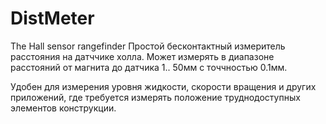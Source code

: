 # DistMeter
The Hall sensor rangefinder
Простой бесконтактный измеритель расстояния на датччике холла.
Может измерять  в диапазоне расстояний от магнита до датчика 1.. 50мм с точчностью 0.1мм.

Удобен для измерения уровня жидкости, скорости вращения и других приложений, где требуется измерять положение труднодоступных элементов конструкции.
